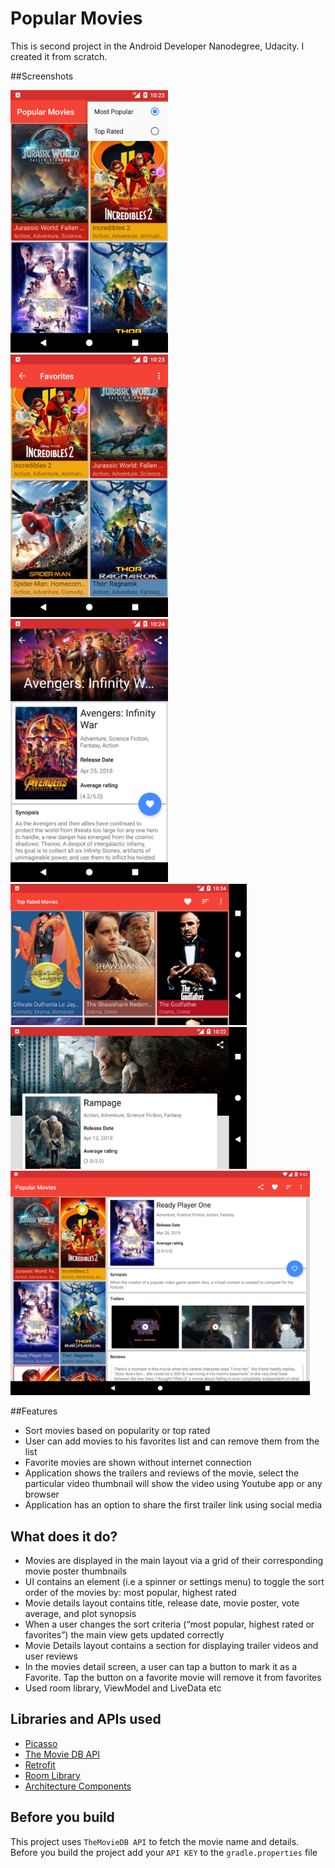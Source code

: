 # Popular Movies
This is second project in the Android Developer Nanodegree, Udacity. I created it from scratch.

##Screenshots

<img src=".art/screenshot1.png" width="50%"/>
<img src=".art/screenshot2.png" width="50%"/>
<img src=".art/screenshot3.png" width="50%"/>
<img src=".art/screenshot4.png" width="75%"/>
<img src=".art/screenshot5.png" width="75%"/>
<img src=".art/screenshot6.png" width="95%"/>

##Features
- Sort movies based on popularity or top rated
- User can add movies to his favorites list and can remove them from the list
- Favorite movies are shown without internet connection
- Application shows the trailers and reviews of the movie, select the particular video thumbnail will show the video using Youtube app or any browser
- Application has an option to share the first trailer link using social media
## What does it do?
- Movies are displayed in the main layout via a grid of their corresponding movie poster thumbnails
- UI contains an element (i.e a spinner or settings menu) to toggle the sort order of the movies by: most popular, highest rated
- Movie details layout contains title, release date, movie poster, vote average, and plot synopsis
- When a user changes the sort criteria (“most popular, highest rated or favorites”) the main view gets updated correctly
- Movie Details layout contains a section for displaying trailer videos and user reviews
- In the movies detail screen, a user can tap a button to mark it as a Favorite. Tap the button on a favorite movie will remove it from favorites
- Used room library, ViewModel and LiveData etc

## Libraries and APIs used
- [Picasso](http://square.github.io/picasso/)
- [The Movie DB API](https://www.themoviedb.org/documentation/api)
- [Retrofit](http://square.github.io/retrofit/)
- [Room Library](https://developer.android.com/topic/libraries/architecture/room)
- [Architecture Components](https://developer.android.com/topic/libraries/architecture/)

## Before you build
  This project uses `TheMovieDB API` to fetch the movie name and details. Before you build the project add your `API KEY` to the `gradle.properties` file
